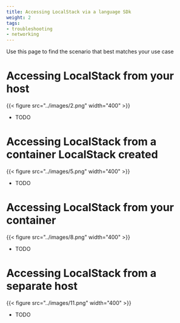 ```yaml
---
title: Accessing LocalStack via a language SDk
weight: 2
tags:
- troubleshooting
- networking
---
```


Use this page to find the scenario that best matches your use case
# Accessing LocalStack from your host
{{< figure src="../images/2.png" width="400" >}}
* TODO
# Accessing LocalStack from a container LocalStack created
{{< figure src="../images/5.png" width="400" >}}
* TODO
# Accessing LocalStack from your container
{{< figure src="../images/8.png" width="400" >}}
* TODO
# Accessing LocalStack from a separate host
{{< figure src="../images/11.png" width="400" >}}
* TODO
